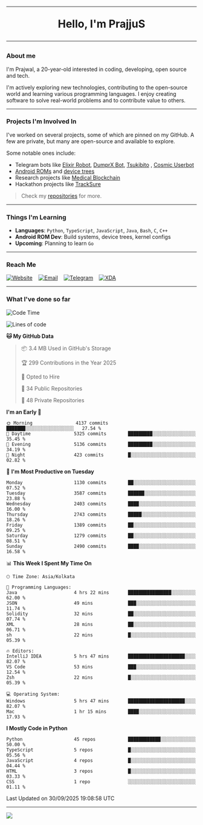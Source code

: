 <h1 align="center"><hr>Hello, I'm PrajjuS<hr></h1>

### About me

I'm Prajwal, a 20-year-old interested in coding, developing, open source and tech.

I'm actively exploring new technologies, contributing to the open-source world and learning various programming languages. I enjoy creating software to solve real-world problems and to contribute value to others.

---

### Projects I'm Involved In

I've worked on several projects, some of which are pinned on my GitHub. A few are private, but many are open-source and available to explore.

Some notable ones include:

- Telegram bots like [Elixir Robot](https://t.me/projectelixir_bot), [DumprX Bot](https://t.me/DumprXBot), [Tsukibito](https://t.me/PrajjuSAssistantBot)
, [Cosmic Userbot](https://github.com/SkyLab-Devs/CosmicUserbot)
- [Android ROMs](https://github.com/Noob-OS) and [device trees](https://github.com/PrajjuS/device_xiaomi_vince)
- Research projects like [Medical Blockchain](https://github.com/PrajjuS/Medical-Blockchain)
- Hackathon projects like [TrackSure](https://github.com/TheNoMadDevs/TrackSure)

> Check my [repositories](https://github.com/PrajjuS?tab=repositories) for more.

---

### Things I'm Learning

- **Languages**: `Python`, `TypeScript`, `JavaScript`, `Java`, `Bash`, `C`, `C++`
- **Android ROM Dev**: Build systems, device trees, kernel configs
- **Upcoming**: Planning to learn `Go`

---

### Reach Me


<a href="https://prajjus.xyz"><img src="https://img.shields.io/badge/Website-000000?style=flat-square&logo=githubpages&logoColor=white" alt="Website"/></a>
&nbsp;&nbsp;
<a href="mailto:theprajjus@gmail.com"><img src="https://img.shields.io/badge/Email-D14836?style=flat-square&logo=gmail&logoColor=white" alt="Email"/></a>
&nbsp;&nbsp;
<a href="https://telegram.me/PrajjuS"><img src="https://img.shields.io/badge/Telegram-2CA5E0?style=flat-square&logo=telegram&logoColor=white" alt="Telegram"/></a>
&nbsp;&nbsp;
<a href="https://forum.xda-developers.com/m/prajjus.10388799/"><img src="https://img.shields.io/badge/XDA-F59714?style=flat-square&logo=xda-developers&logoColor=white" alt="XDA"/></a>

---

### What I've done so far

<!--START_SECTION:waka-->
![Code Time](http://img.shields.io/badge/Code%20Time-1%2C078%20hrs%203%20mins-blue)

![Lines of code](https://img.shields.io/badge/From%20Hello%20World%20I%27ve%20Written-1.6%20million%20lines%20of%20code-blue)

**🐱 My GitHub Data** 

> 📦 3.4 MB Used in GitHub's Storage 
 > 
> 🏆 299 Contributions in the Year 2025
 > 
> 💼 Opted to Hire
 > 
> 📜 34 Public Repositories 
 > 
> 🔑 48 Private Repositories 
 > 
**I'm an Early 🐤** 

```text
🌞 Morning                4137 commits        ███████░░░░░░░░░░░░░░░░░░   27.54 % 
🌆 Daytime                5325 commits        █████████░░░░░░░░░░░░░░░░   35.45 % 
🌃 Evening                5136 commits        █████████░░░░░░░░░░░░░░░░   34.19 % 
🌙 Night                  423 commits         █░░░░░░░░░░░░░░░░░░░░░░░░   02.82 % 
```
📅 **I'm Most Productive on Tuesday** 

```text
Monday                   1130 commits        ██░░░░░░░░░░░░░░░░░░░░░░░   07.52 % 
Tuesday                  3587 commits        ██████░░░░░░░░░░░░░░░░░░░   23.88 % 
Wednesday                2403 commits        ████░░░░░░░░░░░░░░░░░░░░░   16.00 % 
Thursday                 2743 commits        █████░░░░░░░░░░░░░░░░░░░░   18.26 % 
Friday                   1389 commits        ██░░░░░░░░░░░░░░░░░░░░░░░   09.25 % 
Saturday                 1279 commits        ██░░░░░░░░░░░░░░░░░░░░░░░   08.51 % 
Sunday                   2490 commits        ████░░░░░░░░░░░░░░░░░░░░░   16.58 % 
```


📊 **This Week I Spent My Time On** 

```text
🕑︎ Time Zone: Asia/Kolkata

💬 Programming Languages: 
Java                     4 hrs 22 mins       ████████████████░░░░░░░░░   62.00 % 
JSON                     49 mins             ███░░░░░░░░░░░░░░░░░░░░░░   11.74 % 
Solidity                 32 mins             ██░░░░░░░░░░░░░░░░░░░░░░░   07.74 % 
XML                      28 mins             ██░░░░░░░░░░░░░░░░░░░░░░░   06.71 % 
sh                       22 mins             █░░░░░░░░░░░░░░░░░░░░░░░░   05.39 % 

🔥 Editors: 
IntelliJ IDEA            5 hrs 47 mins       █████████████████████░░░░   82.07 % 
VS Code                  53 mins             ███░░░░░░░░░░░░░░░░░░░░░░   12.54 % 
Zsh                      22 mins             █░░░░░░░░░░░░░░░░░░░░░░░░   05.39 % 

💻 Operating System: 
Windows                  5 hrs 47 mins       █████████████████████░░░░   82.07 % 
Mac                      1 hr 15 mins        ████░░░░░░░░░░░░░░░░░░░░░   17.93 % 
```

**I Mostly Code in Python** 

```text
Python                   45 repos            ████████████░░░░░░░░░░░░░   50.00 % 
TypeScript               5 repos             █░░░░░░░░░░░░░░░░░░░░░░░░   05.56 % 
JavaScript               4 repos             █░░░░░░░░░░░░░░░░░░░░░░░░   04.44 % 
HTML                     3 repos             █░░░░░░░░░░░░░░░░░░░░░░░░   03.33 % 
CSS                      1 repo              ░░░░░░░░░░░░░░░░░░░░░░░░░   01.11 % 
```




 Last Updated on 30/09/2025 19:08:58 UTC
<!--END_SECTION:waka-->

---

<img src="https://komarev.com/ghpvc/?username=prajjus&label=Profile%20Views&color=000000&style=flat">